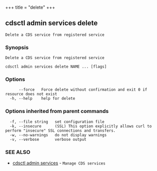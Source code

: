 +++
title = "delete"
+++
## cdsctl admin services delete

`Delete a CDS service from registered service`

### Synopsis

`Delete a CDS service from registered service`

```
cdsctl admin services delete NAME ... [flags]
```

### Options

```
      --force   Force delete without confirmation and exit 0 if resource does not exist
  -h, --help    help for delete
```

### Options inherited from parent commands

```
  -f, --file string   set configuration file
  -k, --insecure      (SSL) This option explicitly allows curl to perform "insecure" SSL connections and transfers.
  -w, --no-warnings   do not display warnings
  -v, --verbose       verbose output
```

### SEE ALSO

* [cdsctl admin services](/cli/cdsctl/admin/services/)	 - `Manage CDS services`

